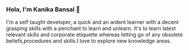 ### Hola, I'm Kanika Bansal 👋

I'm a self taught developer, a quick and an ardent learner with a decent grasping skills with a penchant to learn and unlearn. It's to learn latest relevant skills and corporate etiquette whereas letting go of any obsolete beliefs,procedures and skills.I love to explore new knowledge areas.
